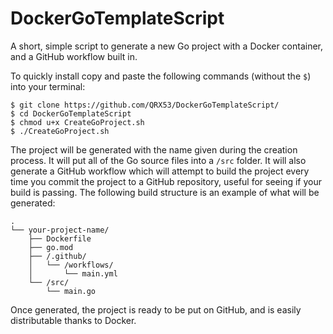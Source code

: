 # DockerGoTemplateScript
A short, simple script to generate a new Go project with a Docker container, and a GitHub workflow built in.

To quickly install copy and paste the following commands (without the `$`) into your terminal:

```
$ git clone https://github.com/QRX53/DockerGoTemplateScript/ 
$ cd DockerGoTemplateScript
$ chmod u+x CreateGoProject.sh
$ ./CreateGoProject.sh
```

The project will be generated with the name given during the creation process. It will put all of the Go source files into a `/src` folder. It will also generate a GitHub workflow which will attempt to build the project every time you commit the project to a GitHub repository, useful for seeing if your build is passing. The following build structure is an example of what will be generated:

```
.
└── your-project-name/
    ├── Dockerfile
    ├── go.mod
    ├── /.github/
    │   └── /workflows/
    │       └── main.yml
    └── /src/
        └── main.go
```

Once generated, the project is ready to be put on GitHub, and is easily distributable thanks to Docker.
